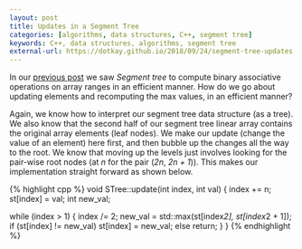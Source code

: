 ```yaml
---
layout: post
title: Updates in a Segment Tree
categories: [algorithms, data structures, C++, segment tree]
keywords: C++, data structures, algorithms, segment tree
external-url: https://dotkay.github.io/2018/09/24/segment-tree-updates
---
```


In our [previous post](https://dotkay.github.io/2018/09/12/segment-tree) we saw *Segment tree* to compute binary associative operations on array ranges in an efficient manner. How do we go about updating elements and recomputing the max values, in an efficient manner?

Again, we know how to interpret our segment tree data structure (as a tree). We also know that the second half of our segment tree linear array contains the original array elements (leaf nodes). We make our update (change the value of an element) here first, and then bubble up the changes all the way to the root. We know that moving up the levels just involves looking for the pair-wise root nodes (at *n* for the pair (*2n*, *2n + 1*)). This makes our implementation straight forward as shown below.

{% highlight cpp %}
void STree::update(int index, int val)
{
  index += n;
  st[index] = val;
  int new_val;

  while (index > 1)
  {
    index /= 2;
    new_val = std::max(st[index*2], st[index*2 + 1]);
    if (st[index] != new_val)
      st[index] = new_val;
    else
      return;
  }
}
{% endhighlight %}
